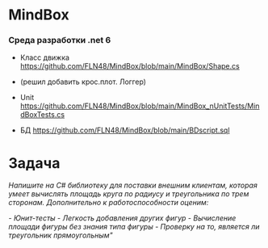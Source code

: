# MindBox

### Среда разработки .net 6
* Класс движка  https://github.com/FLN48/MindBox/blob/main/MindBox/Shape.cs
* (решил добавить крос.плот. Логгер)

* Unit  https://github.com/FLN48/MindBox/blob/main/MindBox_nUnitTests/MindBoxTests.cs
* БД https://github.com/FLN48/MindBox/blob/main/BDscript.sql

# Задача

*Напишите на C# библиотеку для поставки внешним клиентам, которая умеет вычислять площадь круга по радиусу и треугольника по трем сторонам. Дополнительно к работоспособности оценим:*

 *- Юнит-тесты*
 *- Легкость добавления других фигур*
 *- Вычисление площади фигуры без знания типа фигуры*
 *- Проверку на то, является ли треугольник прямоугольным"*

